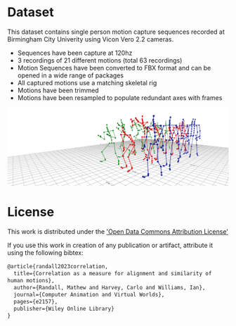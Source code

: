 # Dataset
This dataset contains single person motion capture sequences recorded at Birmingham City Univerity using Vicon Vero 2.2 cameras.  
* Sequences have been capture at 120hz
* 3 recordings of 21 different motions (total 63 recordings)
* Motion Sequences have been converted to FBX format and can be opened in a wide range of packages
* All captured motions use a matching skeletal rig
* Motions have been trimmed
* Motions have been resampled to populate redundant axes with frames

<img src="image of motions.jpg" alt="image of motions">

# License
This work is distributed under the ['Open Data Commons Attribution License'](https://opendefinition.org/licenses/odc-by/)

If you use this work in creation of any publication or artifact, attribute it using the following bibtex:

```
@article{randall2023correlation,
  title={Correlation as a measure for alignment and similarity of human motions},
  author={Randall, Mathew and Harvey, Carlo and Williams, Ian},
  journal={Computer Animation and Virtual Worlds},
  pages={e2157},
  publisher={Wiley Online Library}
}
```
